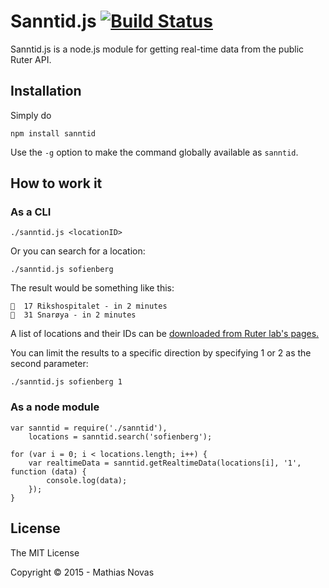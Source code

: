

Sanntid.js [![Build Status](https://travis-ci.org/mathiasnovas/sanntid.svg?branch=master)](https://travis-ci.org/mathiasnovas/sanntid)
==

Sanntid.js is a node.js module for getting real-time data from the public Ruter API.

## Installation
Simply do

    npm install sanntid
    
Use the `-g` option to make the command globally available as `sanntid`.

## How to work it

### As a CLI

    ./sanntid.js <locationID>

Or you can search for a location:

	./sanntid.js sofienberg

The result would be something like this:

    🚋  17 Rikshospitalet - in 2 minutes
    🚌  31 Snarøya - in 2 minutes

A list of locations and their IDs can be [downloaded from Ruter lab's pages.](http://labs.trafikanten.no/how-to-use-the-api.aspx)

You can limit the results to a specific direction by specifying 1 or 2 as the second parameter:

    ./sanntid.js sofienberg 1

### As a node module

    var sanntid = require('./sanntid'),
        locations = sanntid.search('sofienberg');

    for (var i = 0; i < locations.length; i++) {
        var realtimeData = sanntid.getRealtimeData(locations[i], '1', function (data) {
            console.log(data);
        });
    }


## License
The MIT License

Copyright &copy; 2015 - Mathias Novas
